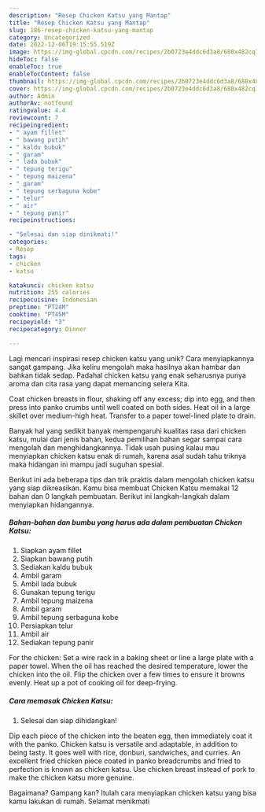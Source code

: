 ```yaml
---
description: "Resep Chicken Katsu yang Mantap"
title: "Resep Chicken Katsu yang Mantap"
slug: 186-resep-chicken-katsu-yang-mantap
category: Uncategorized
date: 2022-12-06T19:15:55.519Z
image: https://img-global.cpcdn.com/recipes/2b0723e4ddc6d3a8/680x482cq70/chicken-katsu-foto-resep-utama.jpg
hideToc: false
enableToc: true
enableTocContent: false
thumbnail: https://img-global.cpcdn.com/recipes/2b0723e4ddc6d3a8/680x482cq70/chicken-katsu-foto-resep-utama.jpg
cover: https://img-global.cpcdn.com/recipes/2b0723e4ddc6d3a8/680x482cq70/chicken-katsu-foto-resep-utama.jpg
author: Admin
authorAv: notfound
ratingvalue: 4.4
reviewcount: 7
recipeingredient:
- " ayam fillet"
- " bawang putih"
- " kaldu bubuk"
- " garam"
- " lada bubuk"
- " tepung terigu"
- " tepung maizena"
- " garam"
- " tepung serbaguna kobe"
- " telur"
- " air"
- " tepung panir"
recipeinstructions:

- "Selesai dan siap dinikmati!"
categories:
- Resep
tags:
- chicken
- katsu

katakunci: chicken katsu 
nutrition: 255 calories
recipecuisine: Indonesian
preptime: "PT24M"
cooktime: "PT45M"
recipeyield: "3"
recipecategory: Dinner

---
```





Lagi mencari inspirasi resep chicken katsu yang unik? Cara menyiapkannya sangat gampang. Jika keliru mengolah maka hasilnya akan hambar dan bahkan tidak sedap. Padahal chicken katsu yang enak seharusnya punya aroma dan cita rasa yang dapat memancing selera Kita.





Coat chicken breasts in flour, shaking off any excess; dip into egg, and then press into panko crumbs until well coated on both sides. Heat oil in a large skillet over medium-high heat. Transfer to a paper towel-lined plate to drain.

Banyak hal yang sedikit banyak mempengaruhi kualitas rasa dari chicken katsu, mulai dari jenis bahan, kedua pemilihan bahan segar sampai cara mengolah dan menghidangkannya. Tidak usah pusing kalau mau menyiapkan chicken katsu enak di rumah, karena asal sudah tahu triknya maka hidangan ini mampu jadi suguhan spesial.






Berikut ini ada beberapa tips dan trik praktis dalam mengolah chicken katsu yang siap dikreasikan. Kamu bisa membuat Chicken Katsu memakai 12 bahan dan 0 langkah pembuatan. Berikut ini langkah-langkah dalam menyiapkan hidangannya.

<!--inarticleads1-->

##### Bahan-bahan dan bumbu yang harus ada dalam pembuatan Chicken Katsu:

1. Siapkan  ayam fillet
1. Siapkan  bawang putih
1. Sediakan  kaldu bubuk
1. Ambil  garam
1. Ambil  lada bubuk
1. Gunakan  tepung terigu
1. Ambil  tepung maizena
1. Ambil  garam
1. Ambil  tepung serbaguna kobe
1. Persiapkan  telur
1. Ambil  air
1. Sediakan  tepung panir


For the chicken: Set a wire rack in a baking sheet or line a large plate with a paper towel. When the oil has reached the desired temperature, lower the chicken into the oil. Flip the chicken over a few times to ensure it browns evenly. Heat up a pot of cooking oil for deep-frying. 

<!--inarticleads2-->

##### Cara memasak Chicken Katsu:


1. Selesai dan siap dihidangkan!

Dip each piece of the chicken into the beaten egg, then immediately coat it with the panko. Chicken katsu is versatile and adaptable, in addition to being tasty. It goes well with rice, donburi, sandwiches, and curries. An excellent fried chicken piece coated in panko breadcrumbs and fried to perfection is known as chicken katsu. Use chicken breast instead of pork to make the chicken katsu more genuine. 

Bagaimana? Gampang kan? Itulah cara menyiapkan chicken katsu yang bisa kamu lakukan di rumah. Selamat menikmati
